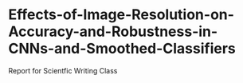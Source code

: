# Effects-of-Image-Resolution-on-Accuracy-and-Robustness-in-CNNs-and-Smoothed-Classifiers
Report for Scientfic Writing Class
